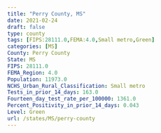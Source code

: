 ```yaml
---
title: "Perry County, MS"
date: 2021-02-24
draft: false
type: county
tags: [FIPS:28111.0,FEMA:4.0,Small metro,Green]
categories: [MS]
County: Perry County
State: MS
FIPS: 28111.0
FEMA_Region: 4.0
Population: 11973.0
NCHS_Urban_Rural_Classification: Small metro
Tests_in_prior_14_days: 163.0
Fourteen_day_test_rate_per_100000: 1361.0
Percent_Positivity_in_prior_14_days: 0.043
Level: Green
url: /states/MS/perry-county
---
```



